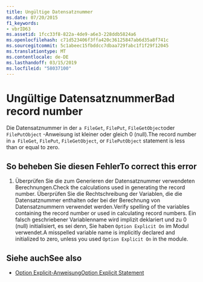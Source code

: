 ```yaml
---
title: Ungültige Datensatznummer
ms.date: 07/20/2015
f1_keywords:
- vbrID63
ms.assetid: 1fcc33f8-822a-4de9-a6e3-228ddb5824a6
ms.openlocfilehash: c71d523406f3ffa420c36125847ab6d35a8f741c
ms.sourcegitcommit: 5c1abeec15fbddcc7dbaa729fabc1f1f29f12045
ms.translationtype: MT
ms.contentlocale: de-DE
ms.lasthandoff: 03/15/2019
ms.locfileid: "58037100"
---
```

# <a name="bad-record-number"></a><span data-ttu-id="b214d-102">Ungültige Datensatznummer</span><span class="sxs-lookup"><span data-stu-id="b214d-102">Bad record number</span></span>
<span data-ttu-id="b214d-103">Die Datensatznummer in der `a FileGet`, `FilePut`, `FileGetObject`oder `FilePutObject` -Anweisung ist kleiner oder gleich 0 (null).</span><span class="sxs-lookup"><span data-stu-id="b214d-103">The record number in `a FileGet`, `FilePut`, `FileGetObject`, or `FilePutObject` statement is less than or equal to zero.</span></span>  
  
## <a name="to-correct-this-error"></a><span data-ttu-id="b214d-104">So beheben Sie diesen Fehler</span><span class="sxs-lookup"><span data-stu-id="b214d-104">To correct this error</span></span>  
  
1.  <span data-ttu-id="b214d-105">Überprüfen Sie die zum Generieren der Datensatznummer verwendeten Berechnungen.</span><span class="sxs-lookup"><span data-stu-id="b214d-105">Check the calculations used in generating the record number.</span></span> <span data-ttu-id="b214d-106">Überprüfen Sie die Rechtschreibung der Variablen, die die Datensatznummer enthalten oder bei der Berechnung von Datensatznummern verwendet werden.</span><span class="sxs-lookup"><span data-stu-id="b214d-106">Verify spelling of the variables containing the record number or used in calculating record numbers.</span></span> <span data-ttu-id="b214d-107">Ein falsch geschriebener Variablenname wird implizit deklariert und zu 0 (null) initialisiert, es sei denn, Sie haben `Option Explicit On` im Modul verwendet.</span><span class="sxs-lookup"><span data-stu-id="b214d-107">A misspelled variable name is implicitly declared and initialized to zero, unless you used `Option Explicit On` in the module.</span></span>  
  
## <a name="see-also"></a><span data-ttu-id="b214d-108">Siehe auch</span><span class="sxs-lookup"><span data-stu-id="b214d-108">See also</span></span>

- [<span data-ttu-id="b214d-109">Option Explicit-Anweisung</span><span class="sxs-lookup"><span data-stu-id="b214d-109">Option Explicit Statement</span></span>](../../visual-basic/language-reference/statements/option-explicit-statement.md)
